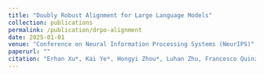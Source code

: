 ```yaml
---
title: "Doubly Robust Alignment for Large Language Models"
collection: publications
permalink: /publication/drpo-alignment
date: 2025-01-01
venue: "Conference on Neural Information Processing Systems (NeurIPS)"
paperurl: ""
citation: "Erhan Xu*, Kai Ye*, Hongyi Zhou*, Luhan Zhu, Francesco Quinzan, Chengchun Shi. (2025). Doubly Robust Alignment for Large Language Models. <i>Conference on Neural Information Processing Systems (NeurIPS).</i>"
---
```


